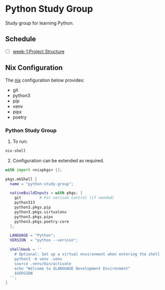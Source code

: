 # Python Study Group

Study group for learning Python.

## Schedule 

- [ ] [week-1:Project Structure](https://github.com/rosera/python-study-group/blob/main/week-1/README.md)


## Nix Configuration

The [nix](https://nixos.org/download/) configuration below provides:

* git
* python3
* pip
* venv
* pipx
* poetry


### Python Study Group

1. To run:

```bash
nix-shell
```

2. Configuration can be extended as required.

```nix
with import <nixpkgs> {};

pkgs.mkShell {
  name = "python-study-group";

  nativeBuildInputs = with pkgs; [
    git        # For version control (if needed)
    python313   
    python3.pkgs.pip 
    python3.pkgs.virtualenv 
    python3.pkgs.pipx 
    python3.pkgs.poetry-core
  ];

  LANGUAGE = "Python";
  VERSION  = "python --version";

  shellHook = ''
    # Optional: Set up a virtual environment when entering the shell
    python3 -m venv .venv
    source .venv/bin/activate
    echo "Welcome to $LANGUAGE Development Environment"
    $VERSION
  '';
}
```
